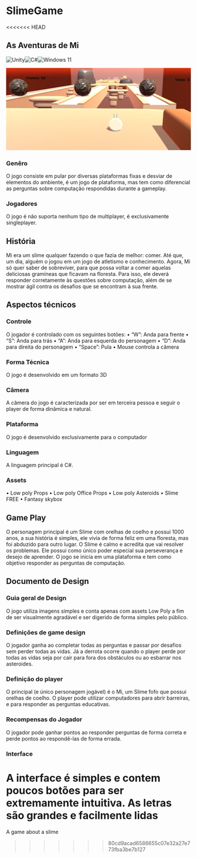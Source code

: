 # SlimeGame
<<<<<<< HEAD

## As Aventuras de Mi

![Unity](https://img.shields.io/badge/unity-%23000000.svg?style=for-the-badge&logo=unity&logoColor=white)![C#](https://img.shields.io/badge/c%23-%23239120.svg?style=for-the-badge&logo=c-sharp&logoColor=white)![Windows 11](https://img.shields.io/badge/Windows%2011-%230079d5.svg?style=for-the-badge&logo=Windows%2011&logoColor=white)

![Foto do jogo](fotoJogo.png)

### Genêro

O jogo consiste em pular por diversas plataformas fixas e desviar de elementos do
ambiente, é um jogo de plataforma, mas tem como diferencial as perguntas sobre
computação respondidas durante a gameplay.

### Jogadores

O jogo é não suporta nenhum tipo de multiplayer, é exclusivamente singleplayer.

## História

Mi era um slime qualquer fazendo o que fazia de melhor: comer. Até que, um dia,
alguém o jogou em um jogo de atletismo e conhecimento. Agora, Mi só quer saber
de sobreviver, para que possa voltar a comer aquelas deliciosas gramíneas que
ficavam na floresta.
Para isso, ele deverá responder corretamente às questões sobre computação, além
de se mostrar ágil contra os desafios que se encontram à sua frente.

## Aspectos técnicos

### Controle

O jogador é controlado com os seguintes botões:
• “W”: Anda para frente
• “S”: Anda para trás
• “A”: Anda para esquerda do personagem
• “D”: Anda para direita do personagem
• “Space”: Pula
• Mouse controla a câmera

### Forma Técnica

O jogo é desenvolvido em um formato 3D

### Câmera

A câmera do jogo é caracterizada por ser em terceira pessoa e seguir o player de
forma dinâmica e natural.

### Plataforma

O jogo é desenvolvido exclusivamente para o computador

### Linguagem

A linguagem principal é C#.

### Assets

• Low poly Props
• Low poly Office Props
• Low poly Asteroids
• Slime FREE
• Fantasy skybox

## Game Play

O personagem principal é um Slime com orelhas de coelho e possui 1000 anos, a sua história é
simples, ele vivia de forma feliz em uma floresta, mas foi abduzido para outro lugar. O Slime é
calmo e acredita que vai resolver os problemas. Ele possui como único poder especial sua
perseverança e desejo de aprender. O jogo se inicia em uma plataforma e tem como objetivo
responder as perguntas de computação.

## Documento de Design

### Guia geral de Design

O jogo utiliza imagens simples e conta apenas com assets Low Poly a fim de ser
visualmente agradável e ser digerido de forma simples pelo público.

### Definições de game design

O jogador ganha ao completar todas as perguntas e passar por desafios sem perder todas as vidas. Já a derrota ocorre quando o player perde por todas as vidas seja por cair para fora dos obstáculos ou ao esbarrar nos asteroides.

### Definição do player

O principal (e único personagem jogável) é o Mi, um Slime fofo que possui orelhas de coelho. O player pode utilizar computadores para abrir barreiras, e para responder as perguntas educativas.

### Recompensas do Jogador

O jogador pode ganhar pontos ao responder perguntas de forma correta e perde pontos ao respondê-las de forma errada.

### Interface

A interface é simples e contem poucos botões para ser extremamente intuitiva. As letras são grandes e facilmente lidas
=======
A game about a slime
>>>>>>> 80cd9acad6586655c07e32a27e773fba3be7b127

